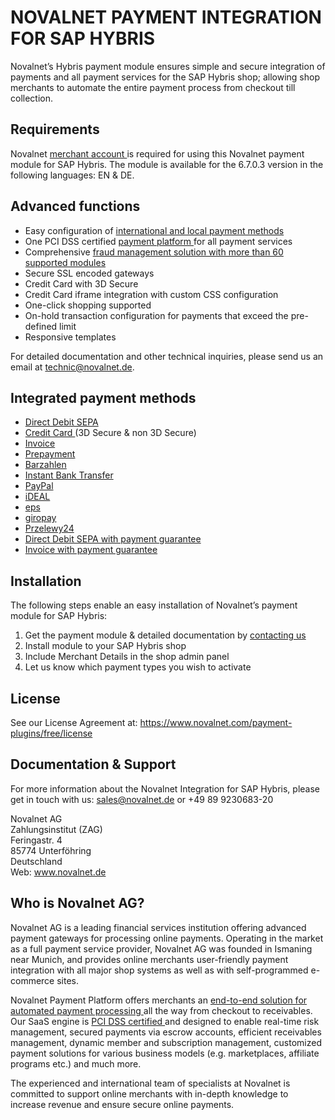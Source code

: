 # NOVALNET PAYMENT INTEGRATION FOR SAP HYBRIS
Novalnet’s Hybris payment module ensures simple and secure integration of payments and all payment services for the SAP Hybris shop; allowing shop merchants to automate the entire payment process from checkout till collection. 
## Requirements 
Novalnet <a href="https://www.novalnet.de/"> merchant account </a> is required for using this Novalnet payment module for SAP Hybris. The module is available for the 6.7.0.3 version in the following languages: EN & DE.
## Advanced functions 
-	Easy configuration of <a href="https://www.novalnet.de/zahlungsabwicklung"> international and local payment methods </a>
-	One PCI DSS certified <a href="https://www.novalnet.de/plattform"> payment platform </a> for all payment services
-	Comprehensive <a href="https://www.novalnet.de/risikomanagement"> fraud management solution with more than 60 supported modules </a>
-	Secure SSL encoded gateways
-	Credit Card with 3D Secure
-	Credit Card iframe integration with custom CSS configuration
-	One-click shopping supported
-	On-hold transaction configuration for payments that exceed the pre-defined limit
-	Responsive templates

For detailed documentation and other technical inquiries, please send us an email at technic@novalnet.de.
## Integrated payment methods
-	<a href="https://www.novalnet.de/sepa-lastschrift"> Direct Debit SEPA </a>
-	<a href="https://www.novalnet.de/zahlungsart-kreditkarte"> Credit Card </a> (3D Secure & non 3D Secure) 
-	<a href="https://www.novalnet.de/kauf-auf-rechnung-online-payment"> Invoice </a> 
-	<a href="https://www.novalnet.de/vorkasse-internet-payment"> Prepayment </a>
-	<a href="https://www.novalnet.de/barzahlen"> Barzahlen </a>
-	<a href="https://www.novalnet.de/online-ueberweisung-sofortueberweisung">Instant Bank Transfer </a>
-	<a href="https://www.novalnet.de/mit-paypal-weltweit-sicher-verkaufen"> PayPal </a>
-	<a href="https://www.novalnet.de/ideal-online-ueberweisung"> iDEAL </a>
-	<a href="https://www.novalnet.de/eps-online-ueberweisung"> eps </a>
-	<a href="https://www.novalnet.de/giropay"> giropay </a>
-	<a href="https://www.novalnet.de/przelewy24"> Przelewy24 </a>
-	<a href="https://www.novalnet.de/lastschrift-mit-zahlungsgarantie"> Direct Debit SEPA with payment guarantee </a>
-	<a href="https://www.novalnet.de/kauf-auf-rechnung-100-prozent-zahlungsgarantie"> Invoice with payment guarantee </a>
## Installation
The following steps enable an easy installation of Novalnet’s payment module for SAP Hybris: 
1. Get the payment module & detailed documentation by <a href="https://www.novalnet.de/kontakt/sales"> contacting us </a>
2. Install module to your SAP Hybris shop 
3. Include Merchant Details in the shop admin panel 
4. Let us know which payment types you wish to activate
## License  
See our License Agreement at: https://www.novalnet.com/payment-plugins/free/license 
## Documentation & Support
For more information about the Novalnet Integration for SAP Hybris, please get in touch with us: sales@novalnet.de or +49 89 9230683-20<br>

Novalnet AG<br>
Zahlungsinstitut (ZAG)<br>
Feringastr. 4 <br>
85774 Unterföhring <br>
Deutschland<br>
Web: www.novalnet.de 
## Who is Novalnet AG?
<p>Novalnet AG is a leading financial services institution offering advanced payment gateways for processing online payments. Operating in the market as a full payment service provider, Novalnet AG was founded in Ismaning near Munich, and provides online merchants user-friendly payment integration with all major shop systems as well as with self-programmed e-commerce sites.</p> 
<p>Novalnet Payment Platform offers merchants an <a href="https://www.novalnet.de/produkte"> end-to-end solution for automated payment processing </a> all the way from checkout to receivables. Our SaaS engine is <a href="https://www.novalnet.de/pci-dss-zertifizierung"> PCI DSS certified </a> and designed to enable real-time risk management, secured payments via escrow accounts, efficient receivables management, dynamic member and subscription management, customized payment solutions for various business models (e.g. marketplaces, affiliate programs etc.) and much more.</p>
<p>The experienced and international team of specialists at Novalnet is committed to support online merchants with in-depth knowledge to increase revenue and ensure secure online payments.</p>

